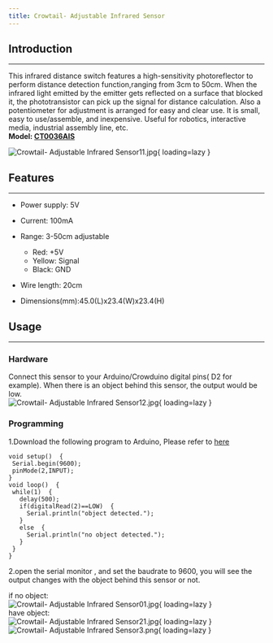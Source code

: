 ```yaml
---
title: Crowtail- Adjustable Infrared Sensor
---
```


## Introduction
------------

This infrared distance switch features a high-sensitivity photoreflector to perform distance detection function,ranging from 3cm to 50cm. When the infrared light emitted by the emitter gets reflected on a surface that blocked it, the phototransistor can pick up the signal for distance calculation. Also a potentiometer for adjustment is arranged for easy and clear use. It is small, easy to use/assemble, and inexpensive. Useful for robotics, interactive media, industrial assembly line, etc.  
**Model: [CT0036AIS](http://www.elecrow.com/crowtail-adjustable-infrared-sensor-350cm-p-1481.html)**

![Crowtail- Adjustable Infrared Sensor11.jpg](https://wiki.elecrow.com/images/thumb/a/aa/Crowtail-_Adjustable_Infrared_Sensor11.jpg/400px-Crowtail-_Adjustable_Infrared_Sensor11.jpg){ loading=lazy }

## Features
--------

- Power supply: 5V
- Current: 100mA
- Range: 3-50cm adjustable
    
    - Red: +5V
    - Yellow: Signal
    - Black: GND
- Wire length: 20cm
- Dimensions(mm):45.0(L)x23.4(W)x23.4(H)

## Usage
-----

### **Hardware**

Connect this sensor to your Arduino/Crowduino digital pins( D2 for example). When there is an object behind this sensor, the output would be low.  
![Crowtail- Adjustable Infrared Sensor12.jpg](https://wiki.elecrow.com/images/thumb/7/7f/Crowtail-_Adjustable_Infrared_Sensor12.jpg/400px-Crowtail-_Adjustable_Infrared_Sensor12.jpg){ loading=lazy }

### **Programming**

1.Download the following program to Arduino, Please refer to [here](./how-to-install-the-librarys-and-upload-programs-to-arduino.md)

```
void setup()  {
 Serial.begin(9600);
 pinMode(2,INPUT);
}
void loop()  {
 while(1)  {
   delay(500);
   if(digitalRead(2)==LOW)  {
     Serial.println("object detected.");
   }
   else  {
     Serial.println("no object detected.");
   }
 }
}
```

2.open the serial monitor , and set the baudrate to 9600, you will see the output changes with the object behind this sensor or not.

if no object:  
![Crowtail- Adjustable Infrared Sensor01.jpg](https://wiki.elecrow.com/images/thumb/f/f5/Crowtail-_Adjustable_Infrared_Sensor01.jpg/300px-Crowtail-_Adjustable_Infrared_Sensor01.jpg){ loading=lazy }  
have object:  
![Crowtail- Adjustable Infrared Sensor21.jpg](https://wiki.elecrow.com/images/thumb/1/18/Crowtail-_Adjustable_Infrared_Sensor21.jpg/300px-Crowtail-_Adjustable_Infrared_Sensor21.jpg){ loading=lazy } 
![Crowtail- Adjustable Infrared Sensor3.png](https://wiki.elecrow.com/images/thumb/c/c9/Crowtail-_Adjustable_Infrared_Sensor3.png/300px-Crowtail-_Adjustable_Infrared_Sensor3.png){ loading=lazy }